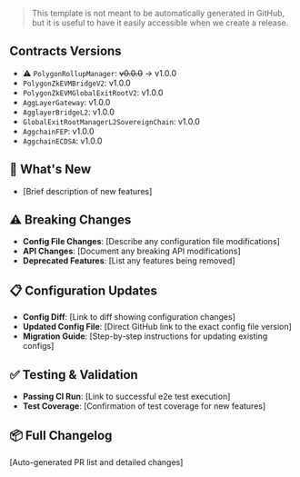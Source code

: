 > This template is not meant to be automatically generated in GitHub, but it is useful to have it easily accessible when we create a release.

## Contracts Versions
* ⚠️ `PolygonRollupManager`: ~~v0.0.0~~ -> v1.0.0
* `PolygonZkEVMBridgeV2`: v1.0.0
* `PolygonZkEVMGlobalExitRootV2`: v1.0.0
* `AggLayerGateway`: v1.0.0
* `AgglayerBridgeL2`: v1.0.0
* `GlobalExitRootManagerL2SovereignChain`: v1.0.0
* `AggchainFEP`: v1.0.0
* `AggchainECDSA`: v1.0.0

## 🚀 What's New
- [Brief description of new features]

## ⚠️ Breaking Changes
- **Config File Changes**: [Describe any configuration file modifications]
- **API Changes**: [Document any breaking API modifications]
- **Deprecated Features**: [List any features being removed]

## 📋 Configuration Updates
- **Config Diff**: [Link to diff showing configuration changes]
- **Updated Config File**: [Direct GitHub link to the exact config file version]
- **Migration Guide**: [Step-by-step instructions for updating existing configs]

## ✅ Testing & Validation
- **Passing CI Run**: [Link to successful e2e test execution]
- **Test Coverage**: [Confirmation of test coverage for new features]

## 📦 Full Changelog
[Auto-generated PR list and detailed changes]
